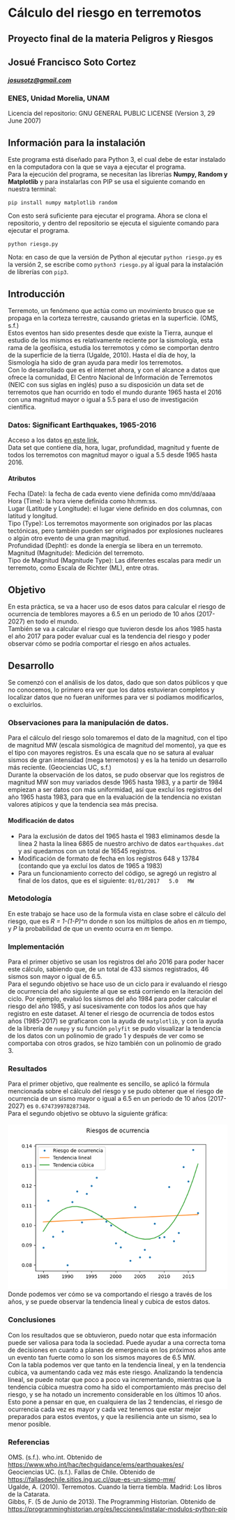 # Cálculo del riesgo en terremotos
## Proyecto final de la materia Peligros y Riesgos
## Josué Francisco Soto Cortez 
##### josusotz@gmail.com
### ENES, Unidad Morelia, UNAM

Licencia del repositorio: GNU GENERAL PUBLIC LICENSE (Version 3, 29 June 2007)

## Información para la instalación
Este programa está diseñado para Python 3, el cual debe de estar instalado en la computadora con la que se vaya a ejecutar el programa. <br>
Para la ejecución del programa, se necesitan las librerías **Numpy, Random y Matplotlib** y para instalarlas con PIP se usa el siguiente comando en nuestra terminal: <br>
```
pip install numpy matplotlib random
``` 
Con esto será suficiente para ejecutar el programa. Ahora se clona el repositorio, y dentro del repositorio se ejecuta el siguiente comando para ejecutar el programa.
```
python riesgo.py
```
Nota: en caso de que la versión de Python al ejecutar `python riesgo.py` es la versión 2, se escribe como `python3 riesgo.py` al igual para la instalación de librerías con `pip3`. <br>

## Introducción
Terremoto, un fenómeno que actúa como un movimiento brusco que se propaga en la corteza terrestre, causando grietas en la superficie. (OMS, s.f.) <br>
Estos eventos han sido presentes desde que existe la Tierra, aunque el estudio de los mismos es relativamente reciente por la sismología, esta rama de la geofísica, estudia los terremotos y cómo se comportan dentro de la superficie de la tierra (Ugalde, 2010). Hasta el día de hoy, la Sismología ha sido de gran ayuda para medir los terremotos. <br>
Con lo desarrollado que es el internet ahora, y con el alcance a datos que ofrece la comunidad, El Centro Nacional de Información de Terremotos (NEIC con sus siglas en inglés) puso a su disposición un data set de terremotos que han ocurrido en todo el mundo durante 1965 hasta el 2016 con una magnitud mayor o igual a 5.5 para el uso de investigación científica. <br>

### Datos: Significant Earthquakes, 1965-2016
Acceso a los datos [en este link.](https://www.kaggle.com/usgs/earthquake-database)<br> 
Data set que contiene día, hora, lugar, profundidad, magnitud y fuente de todos los terremotos con magnitud mayor o igual a 5.5 desde 1965 hasta 2016. <br>

#### Atributos 
Fecha (Date): la fecha de cada evento viene definida como mm/dd/aaaa <br>
Hora (Time): la hora viene definida como hh:mm:ss. <br>
Lugar (Latitude y Longitude): el lugar viene definido en dos columnas, con latitud y longitud.<br>
Tipo (Type): Los terremotos mayormente son originados por las placas tectónicas, pero también pueden ser originados por explosiones nucleares o algún otro evento de una gran magnitud. <br>
Profundidad (Depht): es donde la energía se libera en un terremoto. <br>
Magnitud (Magnitude): Medición del terremoto. <br>
Tipo de Magnitud (Magnitude Type): Las diferentes escalas para medir un terremoto, como Escala de Richter (ML), entre otras. <br>

## Objetivo
En esta práctica, se va a hacer uso de esos datos para calcular el riesgo de ocurrencia de temblores mayores a 6.5 en un periodo de 10 años (2017-2027) en todo el mundo. <br>
También se va a calcular el riesgo que tuvieron desde los años 1985 hasta el año 2017 para poder evaluar cual es la tendencia del riesgo y poder observar cómo se podría comportar el riesgo en años actuales.

## Desarrollo

Se comenzó con el análisis de los datos, dado que son datos públicos y que no conocemos, lo primero era ver que los datos estuvieran completos y localizar datos que no fueran uniformes para ver si podíamos modificarlos, o excluirlos.

### Observaciones para la manipulación de datos.
Para el cálculo del riesgo solo tomaremos el dato de la magnitud, con el tipo de magnitud MW (escala sismológica de magnitud del momento), ya que es el tipo con mayores registros. Es una escala que no se satura al evaluar sismos de gran intensidad (mega terremotos) y es la ha tenido un desarrollo más reciente. (Geociencias UC, s.f.) <br>
Durante la observación de los datos, se pudo observar que los registros de magnitud MW son muy variados desde 1965 hasta 1983, y a partir de 1984 empiezan a ser datos con más uniformidad, así que excluí los registros del año 1965 hasta 1983, para que en la evaluación de la tendencia no existan valores atípicos y que la tendencia sea más precisa. <br>

#### Modificación de datos

* Para la exclusión de datos del 1965 hasta el 1983 eliminamos desde la línea 2 hasta la línea 6865 de nuestro archivo de datos `earthquakes.dat` y así quedarnos con un total de 16545 registros.
* Modificación de formato de fecha en los registros 648 y 13784 (contando que ya excluí los datos de 1965 a 1983)
* Para un funcionamiento correcto del código, se agregó un registro al final de los datos, que es el siguiente: `01/01/2017   5.0   MW` 

### Metodología

En este trabajo se hace uso de la formula vista en clase sobre el cálculo del riesgo, que es *R = 1-(1-P)^n* donde *n* son los múltiplos de años en *m* tiempo, y *P* la probabilidad de que un evento ocurra en *m* tiempo. <br>

### Implementación

Para el primer objetivo se usan los registros del año 2016 para poder hacer este cálculo, sabiendo que, de un total de 433 sismos registrados, 46 sismos son mayor o igual de 6.5. <br>
Para el segundo objetivo se hace uso de un ciclo para ir evaluando el riesgo de ocurrencia del año siguiente al que se está corriendo en la iteración del ciclo. Por ejemplo, evaluó los sismos del año 1984 para poder calcular el riesgo del año 1985, y así sucesivamente con todos los años que hay registro en este dataset. Al tener el riesgo de ocurrencia de todos estos años (1985-2017) se graficaron con la ayuda de `matplotlib`, y con la ayuda de la librería de `numpy` y su función `polyfit` se pudo visualizar la tendencia de los datos con un polinomio de grado 1 y después de ver como se comportaba con otros grados, se hizo también con un polinomio de grado 3.

### Resultados
Para el primer objetivo, que realmente es sencillo, se aplicó la fórmula mencionada sobre el cálculo del riesgo y se pudo obtener que el riesgo de ocurrencia de un sismo mayor o igual a 6.5 en un periodo de 10 años (2017-2027) es `0.674739978287348`. <br>
Para el segundo objetivo se obtuvo la siguiente gráfica: <br>
<br>
![alt text](riesgo.png "Riesgos de ocurrencia de sismos del 1984 al 2017")
<br>
Donde podemos ver cómo se va comportando el riesgo a través de los años, y se puede observar la tendencia lineal y cubica de estos datos. <br>

### Conclusiones 
Con los resultados que se obtuvieron, puedo notar que esta información puede ser valiosa para toda la sociedad. Puede ayudar a una correcta toma de decisiones en cuanto a planes de emergencia en los próximos años ante un evento tan fuerte como lo son los sismos mayores de 6.5 MW. <br>
Con la tabla podemos ver que tanto en la tendencia lineal, y en la tendencia cubica, va aumentando cada vez más este riesgo. Analizando la tendencia lineal, se puede notar que poco a poco va incrementando, mientras que la tendencia cúbica muestra como ha sido el comportamiento más preciso del riesgo, y se ha notado un incremento considerable en los últimos 10 años. Esto pone a pensar en que, en cualquiera de las 2 tendencias, el riesgo de ocurrencia cada vez es mayor y cada vez tenemos que estar mejor preparados para estos eventos, y que la resiliencia ante un sismo, sea lo menor posible.

### Referencias

OMS. (s.f.). who.int. Obtenido de https://www.who.int/hac/techguidance/ems/earthquakes/es/ <br>
Geociencias UC. (s.f.). Fallas de Chile. Obtenido de https://fallasdechile.sitios.ing.uc.cl/que-es-un-sismo-mw/ <br>
Ugalde, A. (2010). Terremotos. Cuando la tierra tiembla. Madrid: Los libros de la Catarata. <br>
Gibbs, F. (5 de Junio de 2013). The Programming Historian. Obtenido de https://programminghistorian.org/es/lecciones/instalar-modulos-python-pip
